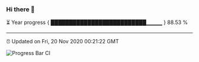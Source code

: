 ### Hi there 👋

⏳ Year progress { ██████████████████████████▁▁▁▁ } 88.53 %

---

⏰ Updated on Fri, 20 Nov 2020 00:21:22 GMT

![Progress Bar CI](https://github.com/liununu/liununu/workflows/Progress%20Bar%20CI/badge.svg)
